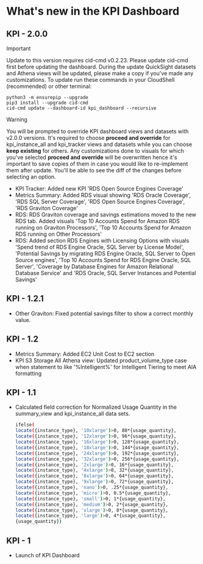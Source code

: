 # What's new in the KPI Dashboard

## KPI - 2.0.0
> [!IMPORTANT] 
> Update to this version requires cid-cmd v0.2.23. Please update cid-cmd first before updating the dashboard. During the update QuickSight datasets and Athena views will be updated, please make a copy if you've made any customizations. To update run these commands in your CloudShell (recommended) or other terminal:
```
python3 -m ensurepip --upgrade
pip3 install --upgrade cid-cmd
cid-cmd update --dashboard-id kpi_dashboard --recursive
```
> [!WARNING]
> You will be prompted to override KPI dashboard views and datasets with v2.0.0 versions. It's required to choose **proceed and override** for kpi_instance_all and kpi_tracker views and datasets while you can choose **keep existing** for others. Any customizations done to visuals for which you've selected **proceed and override** will be overwritten hence it's important to save copies of them in case you would like to re-implement them after update. You'll be able to see the diff of the changes before selecting an option.

* KPI Tracker: Added new KPI 'RDS Open Source Engines Coverage'
* Metrics Summary: Added RDS visual showing 'RDS Oracle Coverage', 'RDS SQL Server Coverage', 'RDS Open Source Engines Coverage', 'RDS Graviton Coverage'
* RDS: RDS Graviton coverage and savings estimations moved to the new RDS tab. Added visuals 'Top 10 Accounts Spend for Amazon RDS running on Graviton Processors', 'Top 10 Accounts Spend for Amazon RDS running on Other Processors' 
* RDS: Added section RDS Engines with Licensing Options with visuals 'Spend trend of RDS Engine Oracle, SQL Server by License Model', 'Potential Savings by migrating RDS Engine Oracle, SQL Server to Open Source engines', 'Top 10 Accounts Spend for RDS Engine Oracle, SQL Server', 'Coverage by Database Engines for Amazon Relational Database Service' and 'RDS Oracle, SQL Server  Instances and Potential Savings'

  

## KPI - 1.2.1
* Other Graviton: Fixed potential savings filter to show a correct monthly value.

## KPI - 1.2
* Metrics Summary: Added EC2 Unit Cost to EC2 section
* KPI S3 Storage All Athena view: Updated product_volume_type case when statement to like '%Intelligent%' for Intelligent Tiering to meet AIA formatting

## KPI - 1.1
* Calculated field correction for Normalized Usage Quantity in the summary_view and kpi_instance_all data sets. 
    ```bash
    ifelse(
    locate({instance_type}, '10xlarge')>0, 80*{usage_quantity},
    locate({instance_type}, '12xlarge')>0, 96*{usage_quantity},
    locate({instance_type}, '16xlarge')>0, 128*{usage_quantity},
    locate({instance_type}, '18xlarge')>0, 144*{usage_quantity},
    locate({instance_type}, '24xlarge')>0, 192*{usage_quantity},
    locate({instance_type}, '32xlarge')>0, 256*{usage_quantity}, 
    locate({instance_type}, '2xlarge')>0, 16*{usage_quantity},
    locate({instance_type}, '4xlarge')>0, 32*{usage_quantity},
    locate({instance_type}, '8xlarge')>0, 64*{usage_quantity},
    locate({instance_type}, '9xlarge')>0, 72*{usage_quantity},
    locate({instance_type}, 'nano')>0, .25*{usage_quantity},
    locate({instance_type}, 'micro')>0, 0.5*{usage_quantity},
    locate({instance_type}, 'small')>0, 1*{usage_quantity},
    locate({instance_type}, 'medium')>0, 2*{usage_quantity},
    locate({instance_type}, 'xlarge')>0, 8*{usage_quantity},
    locate({instance_type}, 'large')>0, 4*{usage_quantity},
    {usage_quantity})
    ```

## KPI - 1
* Launch of KPI Dashboard
